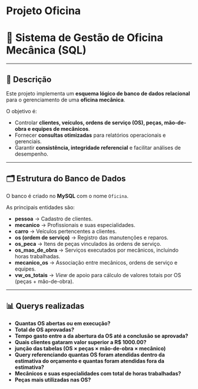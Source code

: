 # Projeto Oficina
# 🚗 Sistema de Gestão de Oficina Mecânica (SQL)

---

## 📌 Descrição
Este projeto implementa um **esquema lógico de banco de dados relacional** para o gerenciamento de uma **oficina mecânica**.  

O objetivo é:  
- Controlar **clientes, veículos, ordens de serviço (OS), peças, mão-de-obra e equipes de mecânicos**.  
- Fornecer **consultas otimizadas** para relatórios operacionais e gerenciais.  
- Garantir **consistência, integridade referencial** e facilitar análises de desempenho.  

---

## 🗂️ Estrutura do Banco de Dados
O banco é criado no **MySQL** com o nome `Oficina`.  

As principais entidades são:  

- **pessoa** → Cadastro de clientes.  
- **mecanico** → Profissionais e suas especialidades.  
- **carro** → Veículos pertencentes a clientes.  
- **os (ordem de serviço)** → Registro das manutenções e reparos.  
- **os_peca** → Itens de peças vinculados às ordens de serviço.  
- **os_mao_de_obra** → Serviços executados por mecânicos, incluindo horas trabalhadas.  
- **mecanico_os** → Associação entre mecânicos, ordens de serviço e equipes.  
- **vw_os_totais** → *View* de apoio para cálculo de valores totais por OS (peças + mão-de-obra).  

---

## 📊 Querys realizadas

- **Quantas OS abertas ou em execução?**
- **Total de OS aprovadas?**
- **Tempo gasto entre a da abertura da OS até a conclusão se aprovada?**
- **Quais clientes gataram valor superior a R$ 1000.00?**
- **junção das tabelas (OS × peças × mão-de-obra × mecânico)**
- **Query referenciando quantas OS foram atendidas dentro da estimativa do orçamento e quantas foram atendidas fora da estimativa?**
- **Mecânicos e suas especialidades com total de horas trabalhadas?**
- **Peças mais utilizadas nas OS?**